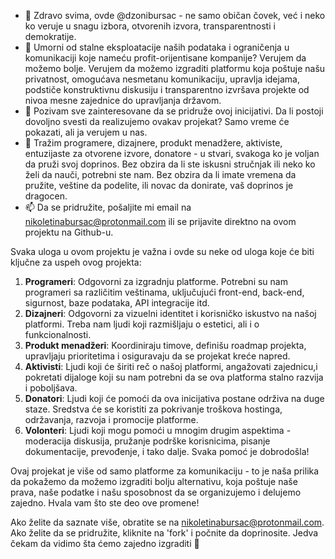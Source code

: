 - 👋 Zdravo svima, ovde @dzonibursac - ne samo običan čovek, već i neko ko veruje u snagu izbora, otvorenih izvora, transparentnosti i demokratije.
- 👀 Umorni od stalne eksploatacije naših podataka i ograničenja u komunikaciji koje nameću profit-orijentisane kompanije? Verujem da možemo bolje. Verujem da možemo izgraditi platformu koja poštuje našu privatnost, omogućava nesmetanu komunikaciju, upravlja idejama, podstiče konstruktivnu diskusiju i transparentno izvršava projekte od nivoa mesne zajednice do upravljanja državom.
- 🌱 Pozivam sve zainteresovane da se pridruže ovoj inicijativi. Da li postoji dovoljno svesti da realizujemo ovakav projekat? Samo vreme će pokazati, ali ja verujem u nas.
- 💞️ Tražim programere, dizajnere, produkt menadžere, aktiviste, entuzijaste za otvorene izvore, donatore - u stvari, svakoga ko je voljan da pruži svoj doprinos. Bez obzira da li ste iskusni stručnjak ili neko ko želi da nauči, potrebni ste nam. Bez obzira da li imate vremena da pružite, veštine da podelite, ili novac da donirate, vaš doprinos je dragocen.
- 📫 Da se pridružite, pošaljite mi email na nikoletinabursac@protonmail.com ili se prijavite direktno na ovom projektu na Github-u.

Svaka uloga u ovom projektu je važna i ovde su neke od uloga koje će biti ključne za uspeh ovog projekta:

1. **Programeri**: Odgovorni za izgradnju platforme. Potrebni su nam programeri sa različitim veštinama, uključujući front-end, back-end, sigurnost, baze podataka, API integracije itd.
2. **Dizajneri**: Odgovorni za vizuelni identitet i korisničko iskustvo na našoj platformi. Treba nam ljudi koji razmišljaju o estetici, ali i o funkcionalnosti.
3. **Produkt menadžeri**: Koordiniraju timove, definišu roadmap projekta, upravljaju prioritetima i osiguravaju da se projekat kreće napred.
4. **Aktivisti**: Ljudi koji će širiti reč o našoj platformi, angažovati zajednicu,i pokretati dijaloge koji su nam potrebni da se ova platforma stalno razvija i poboljšava.
5. **Donatori**: Ljudi koji će pomoći da ova inicijativa postane održiva na duge staze. Sredstva će se koristiti za pokrivanje troškova hostinga, održavanja, razvoja i promocije platforme.
6. **Volonteri**: Ljudi koji mogu pomoći u mnogim drugim aspektima - moderacija diskusija, pružanje podrške korisnicima, pisanje dokumentacije, prevođenje, i tako dalje. Svaka pomoć je dobrodošla!


Ovaj projekat je više od samo platforme za komunikaciju - to je naša prilika da pokažemo da možemo izgraditi bolju alternativu, koja poštuje naše prava, naše podatke i našu sposobnost da se organizujemo i delujemo zajedno. Hvala vam što ste deo ove promene!

Ako želite da saznate više, obratite se na nikoletinabursac@protonmail.com. Ako želite da se pridružite, kliknite na 'fork' i počnite da doprinosite. Jedva čekam da vidimo šta ćemo zajedno izgraditi 💪


<!---
dzonibursac/dzonibursac is a ✨ special ✨ repository because its `README.md` (this file) appears on your GitHub profile.
You can click the Preview link to take a look at your changes.
--->
